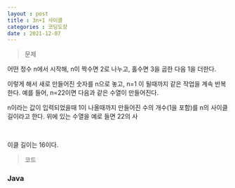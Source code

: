 ```yaml
---
layout : post
title : 3n+1 사이클
categories : 코딩도장
date : 2021-12-07
---
```

> 문제 <br>

어떤 정수 n에서 시작해, n이 짝수면 2로 나누고, 홀수면 3을 곱한 다음 1을 더한다.

이렇게 해서 새로 만들어진 숫자를 n으로 놓고, n=1 이 될때까지 같은 작업을 계속 반복한다. 예를 들어, n=22이면 다음과 같은 수열이 만들어진다. 

n이라는 값이 입력되었을때 1이 나올때까지 만들어진 수의 개수(1을 포함)를 n의 사이클 길이라고 한다. 위에 있는 수열을 예로 들면 22의 사

​

이클 길이는 16이다.

> 코드
### Java

<script src="https://gist.github.com/kwontaehoon/8d9aaf086c9af2bd0d79d03d413084ba.js"></script>
